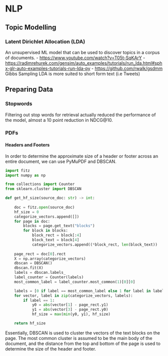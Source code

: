 # NLP

## Topic Modelling
### Latent Dirichlet Allocation (LDA)
An unsupervised ML model that can be used to discover topics in a corpus of documents.
    - https://www.youtube.com/watch?v=T05t-SqKArY
    - https://radimrehurek.com/gensim/auto_examples/tutorials/run_lda.html#sphx-glr-auto-examples-tutorials-run-lda-py
    - https://github.com/rwalk/gsdmm
Gibbs Sampling LDA is more suited to short form text (i.e Tweets)

## Preparing Data

### Stopwords

Filtering out stop words for retrieval actually reduced the performance of the model, almost a 10 point reduction in NDCG@10.

### PDFs

#### Headers and Footers

In order to determine the approximate size of a header or footer across an entire document, we can use PyMuPDF and DBSCAN.

```python
import fitz
import numpy as np

from collections import Counter
from sklearn.cluster import DBSCAN

def get_hf_size(source_doc: str) -> int:
    
    doc = fitz.open(source_doc)
    hf_size = 0
    categorize_vectors.append([])
    for page in doc:
        blocks = page.get_text("blocks")
        for block in blocks:
            block_rect = block[:4]
            block_text = block[4]
            categorize_vectors.append((*block_rect, len(block_text))
    
    page_rect = doc[0].rect
    X = np.array(categorize_vectors)
    dbscan = DBSCAN()
    dbscan.fit(X)
    labels = dbscan.labels_
    label_counter = Counter(labels)
    most_common_label = label_counter.most_common(1)[0][0]

    labels = [0 if label == most_common_label else 1 for label in labels]
    for vector, label in zip(categorize_vectors, labels):
        if label == 1:
            y0 = abs(vector[1] - page_rect.y1)
            y1 = abs(vector[3] - page_rect.y0)
            hf_size = max(min(y0, y1), hf_size)

    return hf_size
```

Essentially, DBSCAN is used to cluster the vectors of the text blocks on the page. The most common cluster is assumed to be the main body of the document, and the distance from the top and bottom of the page is used to determine the size of the header and footer.



